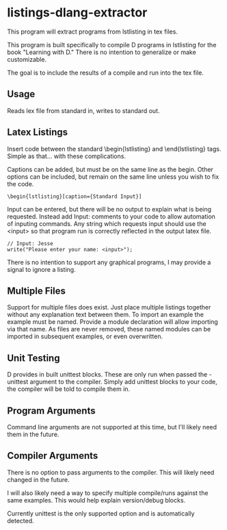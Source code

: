 listings-dlang-extractor
========================

This program will extract programs from lstlisting in tex files.

This program is built specifically to compile D programs in lstlisting for
the book "Learning with D." There is no intention to generalize or make customizable.

The goal is to include the results of a compile and run into the tex file.

Usage
-----

Reads lex file from standard in, writes to standard out.

Latex Listings
--------------

Insert code between the standard \begin{lstlisting} and \end{lstlisting} tags. Simple as that... with these complications.

Captions can be added, but must be on the same line as the begin. Other options can be included, but remain on the same line unless you wish to fix the code.

    \begin{lstlisting}[caption={Standard Input}]

Input can be entered, but there will be no output to explain what is being requested. Instead add Input: comments to your code to allow automation of inputing commands. Any string which requests input should use the &lt;input&gt; so that program run is correctly reflected in the output latex file.

    // Input: Jesse
    write("Please enter your name: <input>");

There is no intention to support any graphical programs, I may provide a signal to ignore a listing.

Multiple Files
--------------

Support for multiple files does exist. Just place multiple listings together without any explanation text between them. To import an example the example must be named. Provide a module declaration will allow importing via that name. As files are never removed, these named modules can be imported in subsequent examples, or even overwritten.

Unit Testing
------------

D provides in built unittest blocks. These are only run when passed the -unittest argument to the compiler. Simply add unittest blocks to your code, the compiler will be told to compile them in.

Program Arguments
-----------------

Command line arguments are not supported at this time, but I'll likely need them in the future.

Compiler Arguments
------------------

There is no option to pass arguments to the compiler. This will likely need changed in the future.

I will also likely need a way to specify multiple compile/runs against the same examples. This would help explain version/debug blocks.

Currently unittest is the only supported option and is automatically detected.

